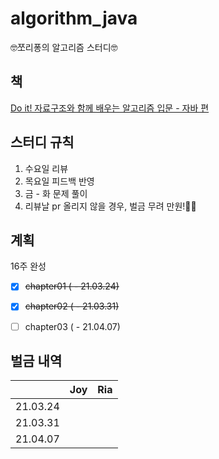 # algorithm_java
🤓쪼리퐁의 알고리즘 스터디🤓

## 책
[Do it! 자료구조와 함께 배우는 알고리즘 입문 - 자바 편](http://www.easyspub.co.kr/20_Menu/BookView/B001/299/PUB)

## 스터디 규칙
1. 수요일 리뷰
2. 목요일 피드백 반영 
3. 금 - 화 문제 풀이 
4. 리뷰날 pr 올리지 않을 경우, 벌금 무려 만원!💸💸

## 계획
16주 완성

- [x] ~~chapter01 ( - 21.03.24)~~ 
- [x] ~~chapter02 ( - 21.03.31)~~ 
- [ ] chapter03 ( - 21.04.07)


## 벌금 내역
||**Joy**|**Ria**|
---|---|---
|21.03.24|||
|21.03.31|||
|21.04.07|||
